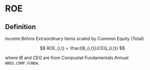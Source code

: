 # ROE

## Definition

Income Before Extraordinary Items scaled by Common Equity (Total).

$$
ROE_{i,t} = \frac{IB_{i,t}}{CEQ_{i,t}}
$$

where $IB$ and $CEQ$ are from Compustat Fundamentals Annual `WRDS.COMP.FUNDA`.